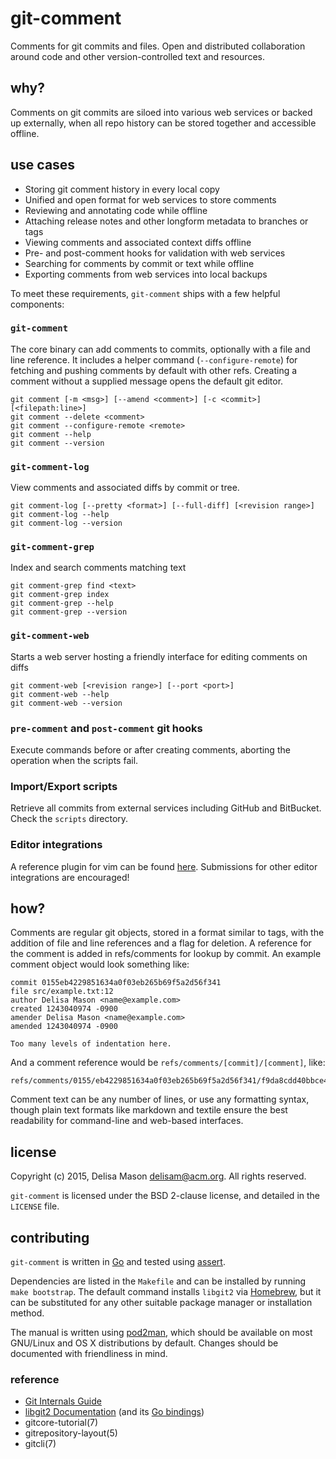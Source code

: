 # git-comment

Comments for git commits and files. Open and distributed collaboration
around code and other version-controlled text and resources.

## why?

Comments on git commits are siloed into various web services or backed
up externally, when all repo history can be stored together and
accessible offline.


## use cases

* Storing git comment history in every local copy
* Unified and open format for web services to store comments
* Reviewing and annotating code while offline
* Attaching release notes and other longform metadata to branches or
  tags
* Viewing comments and associated context diffs offline
* Pre- and post-comment hooks for validation with web services
* Searching for comments by commit or text while offline
* Exporting comments from web services into local backups

To meet these requirements, `git-comment` ships with a few helpful
components:

### `git-comment`

The core binary can add comments to commits, optionally with a file and
line reference. It includes a helper command (`--configure-remote`) for
fetching and pushing comments by default with other refs. Creating a
comment without a supplied message opens the default git editor.

```
git comment [-m <msg>] [--amend <comment>] [-c <commit>] [<filepath:line>]
git comment --delete <comment>
git comment --configure-remote <remote>
git comment --help
git comment --version
```

### `git-comment-log`

View comments and associated diffs by commit or tree.

```
git comment-log [--pretty <format>] [--full-diff] [<revision range>]
git comment-log --help
git comment-log --version
```

### `git-comment-grep`

Index and search comments matching text

```
git comment-grep find <text>
git comment-grep index
git comment-grep --help
git comment-grep --version
```

### `git-comment-web`

Starts a web server hosting a friendly interface for editing comments on
diffs

```
git comment-web [<revision range>] [--port <port>]
git comment-web --help
git comment-web --version
```

### `pre-comment` and `post-comment` git hooks

Execute commands before or after creating comments, aborting the
operation when the scripts fail.

### Import/Export scripts

Retrieve all commits from external services including GitHub and
BitBucket. Check the `scripts` directory.

### Editor integrations

A reference plugin for vim can be found [here](). Submissions for other
editor integrations are encouraged!

## how?

Comments are regular git objects, stored in a format similar to tags,
with the addition of file and line references and a flag for deletion. A
reference for the comment is added in refs/comments for lookup by
commit. An example comment object would look something like:

```
commit 0155eb4229851634a0f03eb265b69f5a2d56f341
file src/example.txt:12
author Delisa Mason <name@example.com>
created 1243040974 -0900
amender Delisa Mason <name@example.com>
amended 1243040974 -0900

Too many levels of indentation here.
```

And a comment reference would be `refs/comments/[commit]/[comment]`, like:

```
refs/comments/0155/eb4229851634a0f03eb265b69f5a2d56f341/f9da8cdd40bbce4c7bd1aa4e46608107184bd91c
```

Comment text can be any number of lines, or use any formatting syntax,
though plain text formats like markdown and textile ensure the best
readability for command-line and web-based interfaces.

## license

Copyright (c) 2015, Delisa Mason <delisam@acm.org>. All rights reserved.

`git-comment` is licensed under the BSD 2-clause license, and detailed in the `LICENSE` file.

## contributing

`git-comment` is written in [Go](http://golang.org) and tested using [assert](https://github.com/stvp/assert).

Dependencies are listed in the `Makefile` and can be installed by running `make bootstrap`. The default command installs `libgit2` via [Homebrew](http://brew.sh), but it can be substituted for any other suitable package manager or installation method.

The manual is written using [pod2man](http://perldoc.perl.org/pod2man.html), which should be available on most GNU/Linux and OS X distributions by default. Changes should be documented with friendliness in mind.

### reference

* [Git Internals
  Guide](http://www.git-scm.com/book/en/v2/Git-Internals-Plumbing-and-Porcelain)
* [libgit2 Documentation](https://libgit2.github.com) (and its [Go
  bindings](http://godoc.org/github.com/libgit2/git2go))
* gitcore-tutorial(7)
* gitrepository-layout(5)
* gitcli(7)
